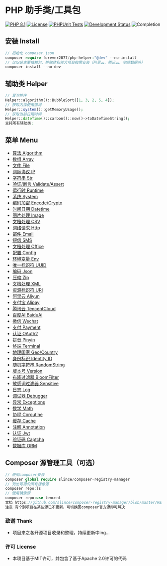 # PHP 助手类/工具包

[![PHP 8.1](https://img.shields.io/badge/PHP-8.1-8892BF.svg)](https://www.php.net/releases/8.1/en.php) [![License](https://img.shields.io/badge/License-MIT-green.svg)](https://opensource.org/licenses/MIT) [![PHPUnit Tests](https://img.shields.io/badge/PHPUnit-Passed-brightgreen.svg)](https://phpunit.de/) [![Development Status](https://img.shields.io/badge/Development-Active-brightgreen.svg)](https://your-project-repo-link) ![Completion](https://img.shields.io/badge/Completion-77%25-green)


## 安装 Install

```php
// 初始化 composer.json
composer require forever2077/php-helper:"@dev" --no-install
// 仅安装主要依赖包，排除体积较大项目按需安装（阿里云、腾讯云、地理数据等）
composer install --no-dev
```

## 辅助类 Helper

```php
// 冒泡排序
Helper::algorithm()::BubbleSort([1, 3, 2, 5, 4]);
// 获取内存使用情况
Helper::system()::getMemoryUsage();
// 获取当前日期时间
Helper::dateTime()::carbon()::now()->toDateTimeString();
支持所有辅助类;
```

## 菜单 Menu

- [算法 Algorithm](doc/doc/Algorithm.md)
- [数组 Array](doc/doc/Array.md)
- [文件 File](doc/doc/File.md)
- [网际协议 IP](doc/doc/IP.md)
- [字符串 Str](doc/Str.md)
- [验证/断言 Validate/Assert](doc/ValidateAssert.md)
- [运行时 Runtime](doc/Runtime.md)
- [系统 System](doc/System.md)
- [编码加密 Encode/Crypto](doc/EncodeCrypto.md)
- [时间日期 Datetime](doc/Datetime.md)
- [图片处理 Image](doc/Image.md)
- [文档处理 CSV](doc/CSV.md)
- [网络请求 Http](doc/Http.md)
- [邮件 Email](doc/Email.md)
- [短信 SMS](doc/SMS.md)
- [文档处理 Office](doc/Office.md)
- [配置 Config](doc/Config.md)
- [环境变量 Env](doc/Env.md)
- [唯一标识符 UUID](doc/UUID.md)
- [编码 Json](doc/Json.md)
- [压缩 Zip](doc/Zip.md)
- [文档处理 XML](doc/XML.md)
- [资源标识符 URI](doc/URI.md)
- [阿里云 Aliyun](doc/Aliyun.md)
- [支付宝 Alipay](doc/Alipay.md)
- [腾讯云 TencentCloud](doc/TencentCloud.md)
- [百度AI BaiduAi](doc/BaiduAi.md)
- [微信 Wechat](doc/Wechat.md)
- [支付 Payment](doc/Payment.md)
- [认证 OAuth2](doc/OAuth2.md)
- [拼音 Pinyin](doc/Pinyin.md)
- [终端 Terminal](doc/Terminal.md)
- [地理国家 Geo/Country](doc/GeoCountry.md)
- [身份标识 Identity ID](doc/IdentityID.md)
- [随机字符串 RandomString](doc/RandomString.md)
- [版本号 Version](doc/Version.md)
- [布隆过滤器 BloomFilter](doc/BloomFilter.md)
- [敏感词过滤器 Sensitive](doc/Sensitive.md)
- [日志 Log](doc/Log.md)
- [调试器 Debugger](doc/Debugger.md)
- [异常 Exceptions](doc/Exceptions.md)
- [数学 Math](doc/Math.md)
- [协程 Coroutine](doc/Coroutine.md)
- [缓存 Cache](doc/Cache.md)
- [注解 Annotation](doc/Annotation.md)
- [认证 Jwt](doc/Jwt.md)
- [验证码 Captcha](doc/Captcha.md)
- [数据库 ORM](doc/ORM.md)

## Composer 源管理工具（可选）

```php
// 使用composer安装
composer global require slince/composer-registry-manager
// 列出可用的所有镜像源
composer repo:ls
// 使用镜像源
composer repo:use tencent
文档 https://github.com/slince/composer-registry-manager/blob/master/README-zh_CN.md
注意 有个别项目在某些源已不更新，可切换回composer官方源即可解决
```

### 致谢 Thank

* 项目来之各开源项目收录和整理，持续更新中ing...

### 许可 License

* 本项目基于MIT许可，并包含了基于Apache 2.0许可的代码
